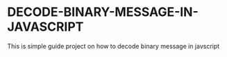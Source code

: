 # DECODE-BINARY-MESSAGE-IN-JAVASCRIPT
This is simple guide project on how to decode binary message in javscript
